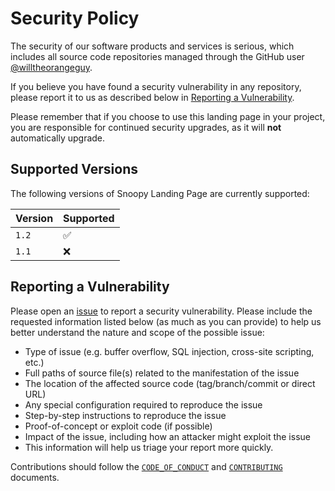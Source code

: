 # Security Policy

The security of our software products and services is serious, which includes all source code repositories managed through the GitHub user [@willtheorangeguy](https://github.com/willtheorangeguy/).

If you believe you have found a security vulnerability in any repository, please report it to us as described below in [Reporting a Vulnerability](#reporting-a-vulnerability).

Please remember that if you choose to use this landing page in your project, you are responsible for continued security upgrades, as it will **not** automatically upgrade.

## Supported Versions

The following versions of Snoopy Landing Page are currently supported:

| Version | Supported          |
| ------- | ------------------ |
| `1.2`   | :white_check_mark: |
| `1.1`   | :x:                |

## Reporting a Vulnerability

Please open an [issue](https://github.com/willtheorangeguy/Snoopy-Landing-Page/issues/new) to report a security vulnerability. Please include the requested information listed below (as much as you can provide) to help us better understand the nature and scope of the possible issue:

* Type of issue (e.g. buffer overflow, SQL injection, cross-site scripting, etc.)
* Full paths of source file(s) related to the manifestation of the issue
* The location of the affected source code (tag/branch/commit or direct URL)
* Any special configuration required to reproduce the issue
* Step-by-step instructions to reproduce the issue
* Proof-of-concept or exploit code (if possible)
* Impact of the issue, including how an attacker might exploit the issue
* This information will help us triage your report more quickly.

Contributions should follow the [`CODE_OF_CONDUCT`](CODE_OF_CONDUCT.md) and [`CONTRIBUTING`](CONTRIBUTING.md) documents. 
